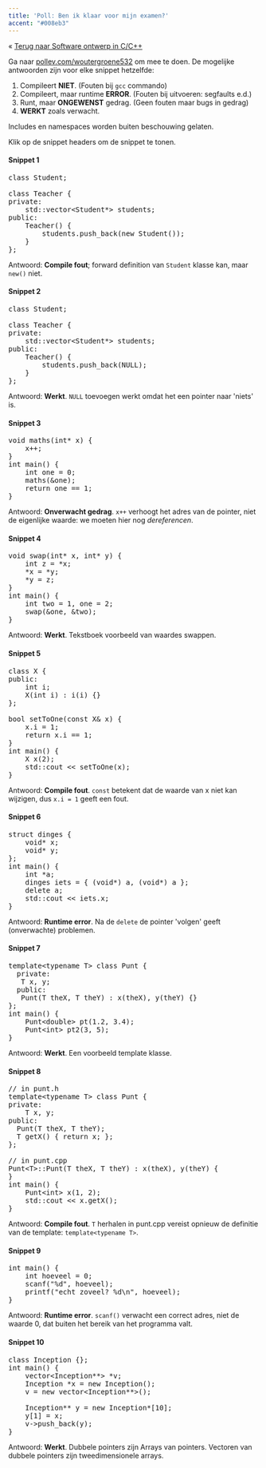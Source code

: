 ```yaml
---
title: 'Poll: Ben ik klaar voor mijn examen?'
accent: "#008eb3"
---
```


&laquo;&nbsp;[Terug naar Software ontwerp in C/C++](/teaching/cpp)<br/>

Ga naar [pollev.com/woutergroene532](https://pollev.com/woutergroene532) om mee te doen. De mogelijke antwoorden zijn voor elke snippet hetzelfde:

1. Compileert **NIET**. (Fouten bij `gcc` commando)
2. Compileert, maar runtime **ERROR**. (Fouten bij uitvoeren: segfaults e.d.)
3. Runt, maar **ONGEWENST** gedrag. (Geen fouten maar bugs in gedrag)
4. **WERKT** zoals verwacht.

Includes en namespaces worden buiten beschouwing gelaten.

Klik op de snippet headers om de snippet te tonen.

#### Snippet 1

<pre class="snip snip1">
class Student;

class Teacher {
private:
    std::vector&lt;Student*&gt; students;
public:
    Teacher() {
        students.push_back(new Student());
    }
};
</pre>

Antwoord: **Compile fout**; forward definition van `Student` klasse kan, maar `new()` niet.

#### Snippet 2

<pre class="snip snip2">
class Student;

class Teacher {
private:
    std::vector&lt;Student*&gt; students;
public:
    Teacher() {
        students.push_back(NULL);
    }
};
</pre>

Antwoord: **Werkt**. `NULL` toevoegen werkt omdat het een pointer naar 'niets' is.

#### Snippet 3

<pre class="snip snip3">
void maths(int* x) {
    x++;
}
int main() {
    int one = 0;
    maths(&one);
    return one == 1;
}
</pre>

Antwoord: **Onverwacht gedrag**. `x++` verhoogt het adres van de pointer, niet de eigenlijke waarde: we moeten hier nog _dereferencen_.

#### Snippet 4

<pre class="snip snip4">
void swap(int* x, int* y) {
    int z = *x;
    *x = *y;
    *y = z;
}
int main() {
    int two = 1, one = 2;
    swap(&one, &two);
}
</pre>

Antwoord: **Werkt**. Tekstboek voorbeeld van waardes swappen.

#### Snippet 5

<pre class="snip snip5">
class X {
public:
    int i;
    X(int i) : i(i) {}
};

bool setToOne(const X& x) {
    x.i = 1;
    return x.i == 1;
}
int main() {
    X x(2);
    std::cout << setToOne(x);
}
</pre>

Antwoord: **Compile fout**. `const` betekent dat de waarde van x niet kan wijzigen, dus `x.i = 1` geeft een fout.

#### Snippet 6

<pre class="snip snip6">
struct dinges {
    void* x;
    void* y;
};
int main() {
    int *a;
    dinges iets = { (void*) a, (void*) a };
    delete a;
    std::cout << iets.x;
}    
</pre>

Antwoord: **Runtime error**. Na de `delete` de pointer 'volgen' geeft (onverwachte) problemen. 

#### Snippet 7

<pre class="snip snip7">
template&lt;typename T&gt; class Punt {
  private:
   T x, y;
  public:
   Punt(T theX, T theY) : x(theX), y(theY) {}
};
int main() {
    Punt&lt;double&gt; pt(1.2, 3.4);
    Punt&lt;int&gt; pt2(3, 5);
}    
</pre>

Antwoord: **Werkt**. Een voorbeeld template klasse. 

#### Snippet 8

<pre class="snip snip8">
// in punt.h
template&lt;typename T&gt; class Punt {
private:
    T x, y;
public:
  Punt(T theX, T theY);
  T getX() { return x; };
};

// in punt.cpp
Punt&lt;T&gt;::Punt(T theX, T theY) : x(theX), y(theY) {
}
int main() {
    Punt&lt;int&gt; x(1, 2);
    std::cout << x.getX();
}
</pre>

Antwoord: **Compile fout**. `T` herhalen in punt.cpp vereist opnieuw de definitie van de template: `template<typename T>`.

#### Snippet 9

<pre class="snip snip9">
int main() {
    int hoeveel = 0;
    scanf("%d", hoeveel);
    printf("echt zoveel? %d\n", hoeveel);
}
</pre>

Antwoord: **Runtime error**. `scanf()` verwacht een correct adres, niet de waarde 0, dat buiten het bereik van het programma valt. 

#### Snippet 10

<pre class="snip snip10">
class Inception {};
int main() {
    vector&lt;Inception**&gt; *v;
    Inception *x = new Inception();
    v = new vector&lt;Inception**&gt;();

    Inception** y = new Inception*[10];
    y[1] = x;
    v->push_back(y);
}
</pre>

Antwoord: **Werkt**. Dubbele pointers zijn Arrays van pointers. Vectoren van dubbele pointers zijn tweedimensionele arrays. 
